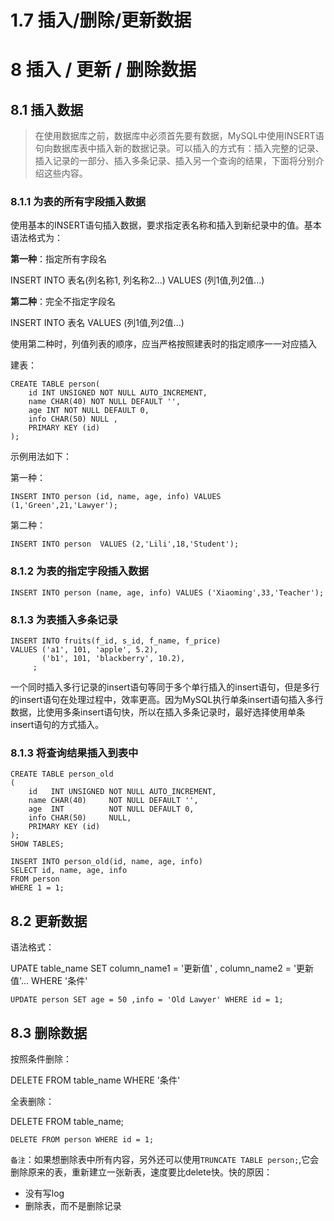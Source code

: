 # 1.7 插入/删除/更新数据
# 8 插入 / 更新 / 删除数据

## 8.1 插入数据

> 在使用数据库之前，数据库中必须首先要有数据，MySQL中使用INSERT语句向数据库表中插入新的数据记录。可以插入的方式有：插入完整的记录、插入记录的一部分、插入多条记录、插入另一个查询的结果，下面将分别介绍这些内容。

### 8.1.1 为表的所有字段插入数据

使用基本的INSERT语句插入数据，要求指定表名称和插入到新纪录中的值。基本语法格式为：

**第一种**：指定所有字段名

INSERT INTO 表名(列名称1, 列名称2...)   VALUES (列1值,列2值...)

**第二种**：完全不指定字段名

INSERT INTO 表名  VALUES (列1值,列2值...)

使用第二种时，列值列表的顺序，应当严格按照建表时的指定顺序一一对应插入

建表：

```
CREATE TABLE person(
    id INT UNSIGNED NOT NULL AUTO_INCREMENT,
    name CHAR(40) NOT NULL DEFAULT '',
    age INT NOT NULL DEFAULT 0,
    info CHAR(50) NULL ,
    PRIMARY KEY (id)
);
```

示例用法如下：

第一种：

```
INSERT INTO person (id, name, age, info) VALUES (1,'Green',21,'Lawyer');
```

第二种：

```
INSERT INTO person  VALUES (2,'Lili',18,'Student');
```

### 8.1.2 为表的指定字段插入数据

```
INSERT INTO person (name, age, info) VALUES ('Xiaoming',33,'Teacher');
```

### 8.1.3 为表插入多条记录

```
INSERT INTO fruits(f_id, s_id, f_name, f_price)
VALUES ('a1', 101, 'apple', 5.2),
       ('b1', 101, 'blackberry', 10.2),
     ;
```

一个同时插入多行记录的insert语句等同于多个单行插入的insert语句，但是多行的insert语句在处理过程中，效率更高。因为MySQL执行单条insert语句插入多行数据，比使用多条insert语句快，所以在插入多条记录时，最好选择使用单条insert语句的方式插入。



### 8.1.3 将查询结果插入到表中

```mysql
CREATE TABLE person_old
(
    id   INT UNSIGNED NOT NULL AUTO_INCREMENT,
    name CHAR(40)     NOT NULL DEFAULT '',
    age  INT          NOT NULL DEFAULT 0,
    info CHAR(50)     NULL,
    PRIMARY KEY (id)
);
SHOW TABLES;

INSERT INTO person_old(id, name, age, info)
SELECT id, name, age, info
FROM person
WHERE 1 = 1;
```

## 8.2 更新数据

语法格式：

UPATE table_name SET column_name1 = '更新值' , column_name2 = '更新值'... WHERE '条件'

```
UPDATE person SET age = 50 ,info = 'Old Lawyer' WHERE id = 1;
```

## 8.3 删除数据

按照条件删除：

DELETE FROM table_name WHERE '条件'

全表删除：

DELETE FROM table_name;

```
DELETE FROM person WHERE id = 1;
```

`备注`：如果想删除表中所有内容，另外还可以使用`TRUNCATE TABLE person;`,它会删除原来的表，重新建立一张新表，速度要比delete快。快的原因：

- 没有写log
- 删除表，而不是删除记录

